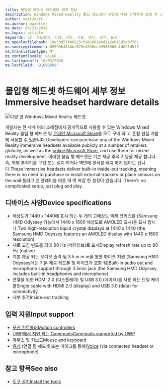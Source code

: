 ```yaml
---
title: 몰입형 헤드셋 하드웨어 세부 정보
description: Windows Mixed Reality 몰입 헤드셋의 사양에 대해 간략하게 설명 하 고 내부 추적을 사용 하 여 VR를 제공 합니다 (외부 설치 필요 없음).
author: mattzmsft
ms.author: mazeller
ms.date: 03/21/2018
ms.topic: article
keywords: vr, 하드웨어, 사양, 사양, 기술, 센서, 광학, 표시
ms.openlocfilehash: 10ec3d53f46815c5ab1b61a6d2a2e011d3d6f70c
ms.sourcegitcommit: 09599b4034be825e4536eeb9566968afd021d5f3
ms.translationtype: MT
ms.contentlocale: ko-KR
ms.lasthandoff: 10/03/2020
ms.locfileid: "91690569"
---
```

# <a name="immersive-headset-hardware-details"></a><span data-ttu-id="e3935-104">몰입형 헤드셋 하드웨어 세부 정보</span><span class="sxs-lookup"><span data-stu-id="e3935-104">Immersive headset hardware details</span></span>

![다양 한 Windows Mixed Reality 헤드셋](images/MR-headsets.png)

<span data-ttu-id="e3935-106">개발자는 전 세계 여러 소매점에서 공개적으로 사용할 수 있는 Windows Mixed Reality 몰입 형 헤드셋 및 [온라인 Microsoft Store](https://www.microsoft.com/store/collections/VRandMixedrealityheadsets)를 모두 구매 하 고 혼합 현실 개발에 사용할 수 있습니다.</span><span class="sxs-lookup"><span data-stu-id="e3935-106">Developers can purchase any of the Windows Mixed Reality immersive headsets available publicly at a number of retailers globally, as well as the [online Microsoft Store](https://www.microsoft.com/store/collections/VRandMixedrealityheadsets), and use them for mixed reality development.</span></span> <span data-ttu-id="e3935-107">이러한 몰입 형 헤드셋은 기본 제공 추적 기능을 제공 합니다. 즉, 외부 추적기를 구입 또는 설치 하거나 벽면에 센서를 배치 하지 않아도 됩니다.</span><span class="sxs-lookup"><span data-stu-id="e3935-107">These immersive headsets deliver built-in inside-out tracking, meaning there is no need to purchase or install external trackers or place sensors on the wall.</span></span><span data-ttu-id="e3935-108">플러그 앤 플레이를 비롯 하 여 복잡 한 설정이 없습니다.</span><span class="sxs-lookup"><span data-stu-id="e3935-108"> There's no complicated setup, just plug and play.</span></span>

## <a name="device-specifications"></a><span data-ttu-id="e3935-109">디바이스 사양</span><span class="sxs-lookup"><span data-stu-id="e3935-109">Device specifications</span></span>
* <span data-ttu-id="e3935-110">해상도가 1440 x 1440에 표시 되는 두 개의 고해상도 액체 크리스탈 (Samsung HMD Odyssey 기능에서 1440 x 1600 해상도로 AMOLED 표시)을 표시 합니다.</span><span class="sxs-lookup"><span data-stu-id="e3935-110">Two high-resolution liquid crystal displays at 1440 x 1440 (the Samsung HMD Odyssey features an AMOLED display with 1440 x 1600 resolution)</span></span>
* <span data-ttu-id="e3935-111">새로 고침 빈도를 최대 90 Hz (네이티브)로 표시</span><span class="sxs-lookup"><span data-stu-id="e3935-111">Display refresh rate up to 90 Hz (native)</span></span>
* <span data-ttu-id="e3935-112">기본 제공 되는 오디오 출력 및 3.5 m m m을 통한 마이크 지원 (Samsung HMD Odyssey에는 기본 제공 헤드폰 및 마이크가 포함 됨)</span><span class="sxs-lookup"><span data-stu-id="e3935-112">Built-in audio out and microphone support through 3.5mm jack (the Samsung HMD Odyssey includes built-in headphones and microphone)</span></span>
* <span data-ttu-id="e3935-113">연결을 위한 HDMI 2.0 (디스플레이) 및 USB 3.0 (데이터)를 사용 하는 단일 케이블</span><span class="sxs-lookup"><span data-stu-id="e3935-113">Single cable with HDMI 2.0 (display) and USB 3.0 (data) for connectivity</span></span>
* <span data-ttu-id="e3935-114">내부 추적</span><span class="sxs-lookup"><span data-stu-id="e3935-114">Inside-out tracking</span></span>

## <a name="input-support"></a><span data-ttu-id="e3935-115">입력 지원</span><span class="sxs-lookup"><span data-stu-id="e3935-115">Input support</span></span>
* [<span data-ttu-id="e3935-116">모션 컨트롤러</span><span class="sxs-lookup"><span data-stu-id="e3935-116">Motion controllers</span></span>](../design/motion-controllers.md)
* [<span data-ttu-id="e3935-117">UWP에서 지원 되는 Gamepads</span><span class="sxs-lookup"><span data-stu-id="e3935-117">Gamepads supported by UWP</span></span>](hardware-accessories.md)
* [<span data-ttu-id="e3935-118">마우스 및 키보드</span><span class="sxs-lookup"><span data-stu-id="e3935-118">Mouse and keyboard</span></span>](hardware-accessories.md)
* <span data-ttu-id="e3935-119">[음성](../design/voice-input.md) (연결 된 헤드셋 또는 마이크를 통해)</span><span class="sxs-lookup"><span data-stu-id="e3935-119">[Voice](../design/voice-input.md) (via connected headset or microphone)</span></span>

## <a name="see-also"></a><span data-ttu-id="e3935-120">참고 항목</span><span class="sxs-lookup"><span data-stu-id="e3935-120">See also</span></span>
* [<span data-ttu-id="e3935-121">도구 설치</span><span class="sxs-lookup"><span data-stu-id="e3935-121">Install the tools</span></span>](../develop/install-the-tools.md)
